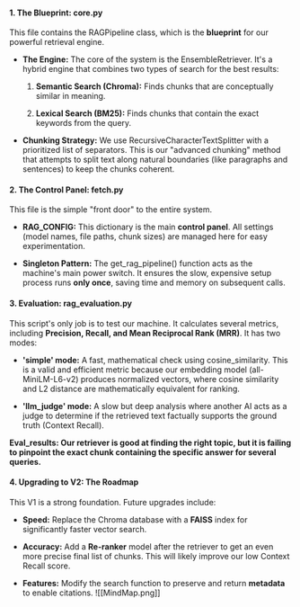 #### **1. The Blueprint: core.py**

This file contains the RAGPipeline class, which is the **blueprint** for our powerful retrieval engine.

- **The Engine:** The core of the system is the EnsembleRetriever. It's a hybrid engine that combines two types of search for the best results:
    
    1. **Semantic Search (Chroma):** Finds chunks that are conceptually similar in meaning.
        
    2. **Lexical Search (BM25):** Finds chunks that contain the exact keywords from the query.
        
- **Chunking Strategy:** We use RecursiveCharacterTextSplitter with a prioritized list of separators. This is our "advanced chunking" method that attempts to split text along natural boundaries (like paragraphs and sentences) to keep the chunks coherent.
    

#### **2. The Control Panel: fetch.py**

This file is the simple "front door" to the entire system.

- **RAG_CONFIG:** This dictionary is the main **control panel**. All settings (model names, file paths, chunk sizes) are managed here for easy experimentation.
    
- **Singleton Pattern:** The get_rag_pipeline() function acts as the machine's main power switch. It ensures the slow, expensive setup process runs **only once**, saving time and memory on subsequent calls.
    

#### **3. Evaluation: rag_evaluation.py**

This script's only job is to test our machine. It calculates several metrics, including **Precision, Recall, and Mean Reciprocal Rank (MRR)**. It has two modes:

- **'simple' mode:** A fast, mathematical check using cosine_similarity. This is a valid and efficient metric because our embedding model (all-MiniLM-L6-v2) produces normalized vectors, where cosine similarity and L2 distance are mathematically equivalent for ranking.
    
- **'llm_judge' mode:** A slow but deep analysis where another AI acts as a judge to determine if the retrieved text factually supports the ground truth (Context Recall).
    

**Eval_results: Our retriever is good at finding the right topic, but it is failing to pinpoint the exact chunk containing the specific answer for several queries.**

#### **4. Upgrading to V2: The Roadmap**

This V1 is a strong foundation. Future upgrades include:

- **Speed:** Replace the Chroma database with a **FAISS** index for significantly faster vector search.
    
- **Accuracy:** Add a **Re-ranker** model after the retriever to get an even more precise final list of chunks. This will likely improve our low Context Recall score.
    
- **Features:** Modify the search function to preserve and return **metadata** to enable citations.
![[MindMap.png]]